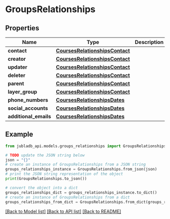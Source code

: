 # GroupsRelationships


## Properties

Name | Type | Description | Notes
------------ | ------------- | ------------- | -------------
**contact** | [**CoursesRelationshipsContact**](CoursesRelationshipsContact.md) |  | [optional] 
**creator** | [**CoursesRelationshipsContact**](CoursesRelationshipsContact.md) |  | [optional] 
**updater** | [**CoursesRelationshipsContact**](CoursesRelationshipsContact.md) |  | [optional] 
**deleter** | [**CoursesRelationshipsContact**](CoursesRelationshipsContact.md) |  | [optional] 
**parent** | [**CoursesRelationshipsContact**](CoursesRelationshipsContact.md) |  | [optional] 
**layer_group** | [**CoursesRelationshipsContact**](CoursesRelationshipsContact.md) |  | [optional] 
**phone_numbers** | [**CoursesRelationshipsDates**](CoursesRelationshipsDates.md) |  | [optional] 
**social_accounts** | [**CoursesRelationshipsDates**](CoursesRelationshipsDates.md) |  | [optional] 
**additional_emails** | [**CoursesRelationshipsDates**](CoursesRelationshipsDates.md) |  | [optional] 

## Example

```python
from jubladb_api.models.groups_relationships import GroupsRelationships

# TODO update the JSON string below
json = "{}"
# create an instance of GroupsRelationships from a JSON string
groups_relationships_instance = GroupsRelationships.from_json(json)
# print the JSON string representation of the object
print(GroupsRelationships.to_json())

# convert the object into a dict
groups_relationships_dict = groups_relationships_instance.to_dict()
# create an instance of GroupsRelationships from a dict
groups_relationships_from_dict = GroupsRelationships.from_dict(groups_relationships_dict)
```
[[Back to Model list]](../README.md#documentation-for-models) [[Back to API list]](../README.md#documentation-for-api-endpoints) [[Back to README]](../README.md)


